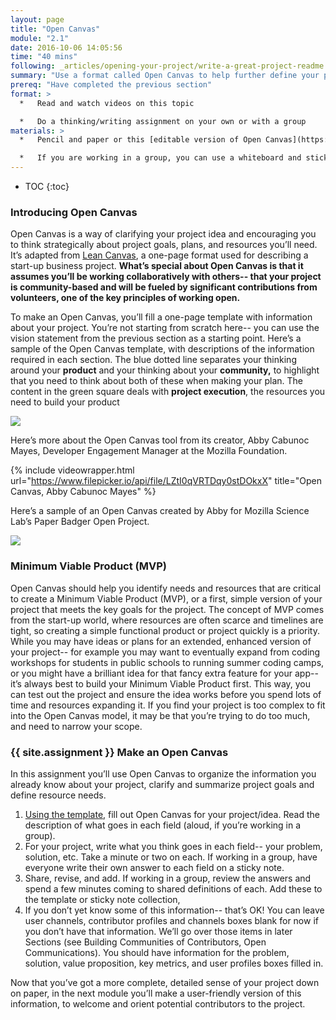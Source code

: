 ```yaml
---
layout: page
title: "Open Canvas"
module: "2.1"
date: 2016-10-06 14:05:56
time: "40 mins"
following: _articles/opening-your-project/write-a-great-project-readme.md
summary: "Use a format called Open Canvas to help further define your project goals, strategy, and needs for resources."
prereq: "Have completed the previous section"
format: >
  *   Read and watch videos on this topic

  *   Do a thinking/writing assignment on your own or with a group
materials: >
  *   Pencil and paper or this [editable version of Open Canvas](https://goo.gl/to6PYn) (if you’d like to work online)

  *   If you are working in a group, you can use a whiteboard and sticky notes so ideas can be easily shared with all members
---
```


* TOC
{:toc}

### Introducing Open Canvas

Open Canvas is a way of clarifying your project idea and encouraging you to think strategically about project goals, plans, and resources you’ll need. It’s adapted from [Lean Canvas](https://leanstack.com/lean-canvas/), a one-page format used for describing a start-up business project. **What’s special about Open Canvas is that it assumes you’ll be working collaboratively with others-- that your project is community-based and will be fueled by significant contributions from volunteers, one of the key principles of working open.**

To make an Open Canvas, you’ll fill a one-page template with information about your project. You’re not starting from scratch here-- you can use the vision statement from the previous section as a starting point. Here’s a sample of the Open Canvas template, with descriptions of the information required in each section. The blue dotted line separates your thinking around your **product** and your thinking about your **community,** to highlight that you need to think about both of these when making your plan. The content in the green square deals with **project execution**, the resources you need to build your product

![](https://lh5.googleusercontent.com/Ax42zcOiiuTTv9o5JgembXR7Z4VKVoeRQNND1RE8B6nNyKoMZCLT3OXZkiMoH4r6p5vrgXL3deO6ZuIuSHVoqSyPo7tKUF64xaPXz0Xkuifny4nKEpDb1_9JI6pm4iHakzauMfEg)

Here’s more about the Open Canvas tool from its creator, Abby Cabunoc Mayes, Developer Engagement Manager at the Mozilla Foundation.

{% include videowrapper.html
  url="https://www.filepicker.io/api/file/LZtI0qVRTDqy0stDOkxX"
  title="Open Canvas, Abby Cabunoc Mayes" %}

Here’s a sample of an Open Canvas created by Abby for Mozilla Science Lab’s Paper Badger Open Project.

![](https://lh6.googleusercontent.com/Ia3HtZ6f0MRAcD2mDzhBVnow2DNNmUNbYMgulW3qPWJN1xdjOuMdLnhePaqAEHDy39ZFojXM2OtdI8uo3QcYaxvwTz3QM9al5YEBQtkwCKKVc6azrQ4b5DPWisPiXCVHEBt6lKnG)

### Minimum Viable Product (MVP)

Open Canvas should help you identify needs and resources that are critical to create a Minimum Viable Product (MVP), or a first, simple version of your project that meets the key goals for the project. The concept of MVP comes from the start-up world, where resources are often scarce and timelines are tight, so creating a simple functional product or project quickly is a priority. While you may have ideas or plans for an extended, enhanced version of your project-- for example you may want to eventually expand from coding workshops for students in public schools to running summer coding camps, or you might have a brilliant idea for that fancy extra feature for your app-- it’s always best to build your Minimum Viable Product first. This way, you can test out the project and ensure the idea works before you spend lots of time and resources expanding it. If you find your project is too complex to fit into the Open Canvas model, it may be that you’re trying to do too much, and need to narrow your scope.

### {{ site.assignment }} Make an Open Canvas

In this assignment you’ll use Open Canvas to organize the information you already know about your project, clarify and summarize project goals and define resource needs.

1.  [Using the template](https://docs.google.com/presentation/d/1_eya6vVXpaZOpXFZsZNbVHboROI4IPWy-poCnYTNtnQ/edit#slide=id.p), fill out Open Canvas for your project/idea. Read the description of what goes in each field (aloud, if you’re working in a group).
2.  For your project, write what you think goes in each field-- your problem, solution, etc. Take a minute or two on each. If working in a group, have everyone write their own answer to each field on a sticky note.
3.  Share, revise, and add. If working in a group, review the answers and spend a few minutes coming to shared definitions of each. Add these to the template or sticky note collection,
4.  If you don’t yet know some of this information-- that’s OK! You can leave user channels, contributor profiles and channels boxes blank for now if you don’t have that information. We’ll go over those items in later Sections (see Building Communities of Contributors, Open Communications). You should have information for the problem, solution, value proposition, key metrics, and user profiles boxes filled in.

Now that you’ve got a more complete, detailed sense of your project down on paper, in the next module you’ll make a user-friendly version of this information, to welcome and orient potential contributors to the project.

